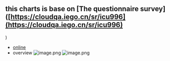## this charts is base on [The questionnaire survey]([https://cloudqa.iego.cn/sr/icu996](https://cloudqa.iego.cn/sr/icu996)
)
* [online](http://140.143.90.177:7777/)
* overview
![image.png](https://upload-images.jianshu.io/upload_images/5420078-ff9537c0b1e0b7df.png?imageMogr2/auto-orient/strip%7CimageView2/2/w/1240)
![image.png](https://upload-images.jianshu.io/upload_images/5420078-ff4ec28edea97ece.png?imageMogr2/auto-orient/strip%7CimageView2/2/w/1240)
